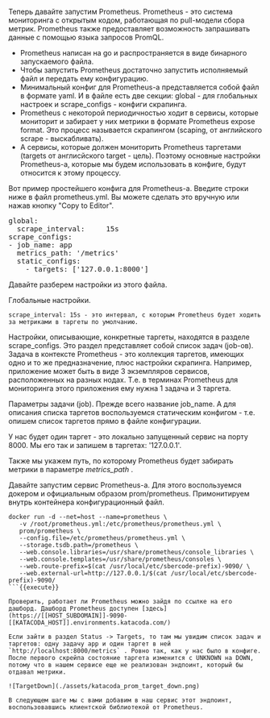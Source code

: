 Теперь давайте запустим Prometheus. Prometheus - это система мониторинга с открытым кодом, работающая по pull-модели сбора метрик. Prometheus также предоставляет возможность запрашивать данные с помощью языка запросов PromQL. 
* Prometheus написан на go и распространяется в виде бинарного запускаемого файла. 
* Чтобы запустить Prometheus достаточно запустить исполняемый файл и передать ему конфигурацию. 
* Минимальный конфиг для Prometheus-а представляется собой файл в формате yaml. И в файле есть две секции: global - для глобальных настроек и scrape_configs - конфиги скрапинга. 
* Prometheus с некоторой периодичностью ходит в сервисы, которые мониторит и забирает у них метрики в формате Prometheus expose format. Это процесс называется скрапингом (scaping, от английского scrape - выскабливать). 
* А сервисы, которые должен мониторить Prometheus таргетами (targets от англисйского target - цель). Поэтому основные настройки Prometheus-а, которые мы будем использовать в конфиге, будут относится к этому процессу.  

Вот пример простейшего конфига для Prometheus-a. Введите строки ниже в файл prometheus.yml. Вы можете сделать это вручную или нажав кнопку "Copy to Editor".

<pre class="file" data-filename="prometheus.yml" data-target="replace">
global:
  scrape_interval:     15s
scrape_configs:
- job_name: app
  metrics_path: '/metrics'
  static_configs:
    - targets: ['127.0.0.1:8000']
</pre>

Давайте разберем настройки из этого файла.

Глобальные настройки. 

    scrape_interval: 15s - это интервал, с которым Prometheus будет ходить за метриками в таргеты по умолчанию. 

Настройки, описывающие, конкретные таргеты, находятся в разделе scrape_configs. Это раздел представляет собой список задач (job-ов). Задача в контексте Prometheus - это коллекция таргетов, имеющих одно и то же предназначение, плюс настройки скрапинга. Например, приложение может быть в виде 3 экземпляров сервисов, расположенных на разных нодах. Т.е. в терминах Prometheus для мониторинга этого приложения ему нужна 1 задача и 3 таргета.  

Параметры задачи (job). Прежде всего название job_name. А для описания списка таргетов воспользуемся статическим конфигом - т.е. опишем список таргетов прямо в файле конфигурации. 

У нас будет один таргет - это локально запущенный сервис на порту 8000. Мы его так и запишем в таргетах: '127.0.0.1'. 

Также мы укажем путь, по которому Prometheus будет забирать метрики в параметре _metrics_path_ .

Давайте запустим сервис Prometheus-a. Для этого воспользуемся докером и официальным образом prom/prometheus. Примонитируем внутрь контейнера конфигурационный файл.

```
docker run -d --net=host --name=prometheus \
   -v /root/prometheus.yml:/etc/prometheus/prometheus.yml \
   prom/prometheus \
   --config.file=/etc/prometheus/prometheus.yml \
   --storage.tsdb.path=/prometheus \
   --web.console.libraries=/usr/share/prometheus/console_libraries \
   --web.console.templates=/usr/share/prometheus/consoles \
   --web.route-prefix=$(cat /usr/local/etc/sbercode-prefix)-9090/ \
   --web.external-url=http://127.0.0.1/$(cat /usr/local/etc/sbercode-prefix)-9090/
```{{execute}}

Проверить, работает ли Prometheus можно зайдя по ссылке на его дашборд. Дашборд Prometheus доступен [здесь](https://[[HOST_SUBDOMAIN]]-9090-[[KATACODA_HOST]].environments.katacoda.com/)

Если зайти в раздел Status -> Targets, то там мы увидим список задач и таргетов: одну задачу app и один таргет в ней `http://localhost:8000/metrics` . Ровно так, как у нас было в конфиге. После первого скрейпа состояние таргета изменится с UNKNOWN на DOWN, потому что в нашем сервисе еще не реализован эндпоинт, который бы отдавал метрики. 

![TargetDown](./assets/katacoda_prom_target_down.png)

В следующем шаге мы с вами добавим в наш сервис этот эндпоинт, воспользовавшись клиентской библиотекой от Prometheus.
